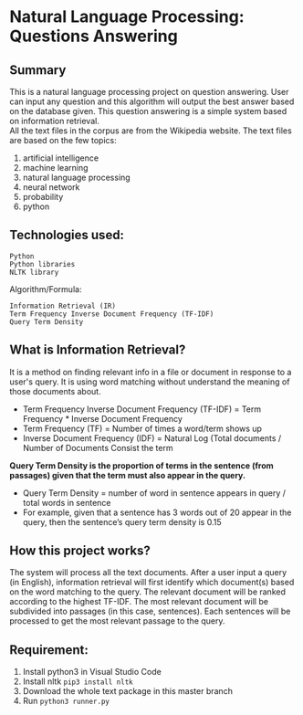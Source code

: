 # Natural Language Processing: Questions Answering
## Summary
This is a natural language processing project on question answering. User can input any question and this algorithm will output the best answer based on the database given.
This question answering is a simple system based on information retrieval.  
All the text files in the corpus are from the Wikipedia website.
The text files are based on the few topics:
1. artificial intelligence
2. machine learning
3. natural language processing
4. neural network
5. probability
6. python

## Technologies used:
```
Python 
Python libraries
NLTK library
```
Algorithm/Formula:
```
Information Retrieval (IR)
Term Frequency Inverse Document Frequency (TF-IDF)
Query Term Density
```

## What is Information Retrieval?
It is a method on finding relevant info in a file or document in response to a user's query. It is using word matching without understand the meaning of those documents about.
- Term Frequency Inverse Document Frequency (TF-IDF) = Term Frequency * Inverse Document Frequency
- Term Frequency (TF) = Number of times a word/term shows up
- Inverse Document Frequency (IDF) = Natural Log (Total documents / Number of Documents Consist the term

**Query Term Density is the proportion of terms in the sentence (from passages) given that the term must also appear in the query.**
- Query Term Density = number of word in sentence appears in query / total words in sentence 
- For example, given that a sentence has 3 words out of 20 appear in the query, then the sentence’s query term density is 0.15

## How this project works?
The system will process all the text documents. After a user input a query (in English), information retrieval will first identify which document(s) based on the word matching to the query. The relevant document will be ranked according to the highest TF-IDF. The most relevant document will be subdivided into passages (in this case, sentences). Each sentences will be processed to get the most relevant passage to the query.

## Requirement:
1. Install python3 in Visual Studio Code
2. Install nltk
``pip3 install nltk``
3. Download the whole text package in this master branch
4. Run
``python3 runner.py``
